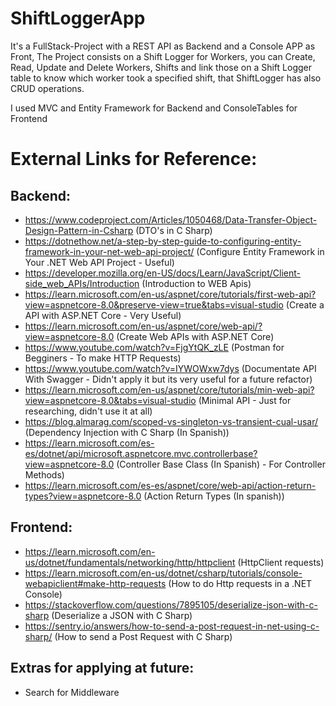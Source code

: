 # ShiftLoggerApp



It's a FullStack-Project with a REST API as Backend and a Console APP as Front, The Project consists on a Shift Logger for Workers, you can Create, Read, Update and Delete Workers, Shifts and link those on a Shift Logger table to know which worker took a specified shift, that ShiftLogger has also CRUD operations.


I used MVC and Entity Framework for Backend and ConsoleTables for Frontend



# External Links for Reference:

## Backend:
- https://www.codeproject.com/Articles/1050468/Data-Transfer-Object-Design-Pattern-in-Csharp (DTO's in C Sharp)
- https://dotnethow.net/a-step-by-step-guide-to-configuring-entity-framework-in-your-net-web-api-project/ (Configure Entity Framework in Your .NET Web API Project - Useful)
- https://developer.mozilla.org/en-US/docs/Learn/JavaScript/Client-side_web_APIs/Introduction (Introduction to WEB Apis)
- https://learn.microsoft.com/en-us/aspnet/core/tutorials/first-web-api?view=aspnetcore-8.0&preserve-view=true&tabs=visual-studio (Create a  API with ASP.NET Core - Very Useful)
- https://learn.microsoft.com/en-us/aspnet/core/web-api/?view=aspnetcore-8.0 (Create Web APIs with ASP.NET Core)
- https://www.youtube.com/watch?v=FjgYtQK_zLE (Postman for Begginers - To make HTTP Requests)
- https://www.youtube.com/watch?v=IYWOWxw7dys (Documentate API With Swagger - Didn't apply it but its very useful for a future refactor)
- https://learn.microsoft.com/en-us/aspnet/core/tutorials/min-web-api?view=aspnetcore-8.0&tabs=visual-studio (Minimal API - Just for researching, didn't use it at all)
- https://blog.almarag.com/scoped-vs-singleton-vs-transient-cual-usar/ (Dependency Injection with C Sharp (In Spanish))
- https://learn.microsoft.com/es-es/dotnet/api/microsoft.aspnetcore.mvc.controllerbase?view=aspnetcore-8.0 (Controller Base Class (In Spanish) - For Controller Methods)
- https://learn.microsoft.com/es-es/aspnet/core/web-api/action-return-types?view=aspnetcore-8.0 (Action Return Types (In spanish))


## Frontend:

- https://learn.microsoft.com/en-us/dotnet/fundamentals/networking/http/httpclient (HttpClient requests)
- https://learn.microsoft.com/en-us/dotnet/csharp/tutorials/console-webapiclient#make-http-requests (How to do Http requests in a .NET Console)
- https://stackoverflow.com/questions/7895105/deserialize-json-with-c-sharp (Deserialize a JSON with C Sharp)
- https://sentry.io/answers/how-to-send-a-post-request-in-net-using-c-sharp/ (How to send a Post Request with C Sharp)


## Extras for applying at future:

- Search for Middleware





